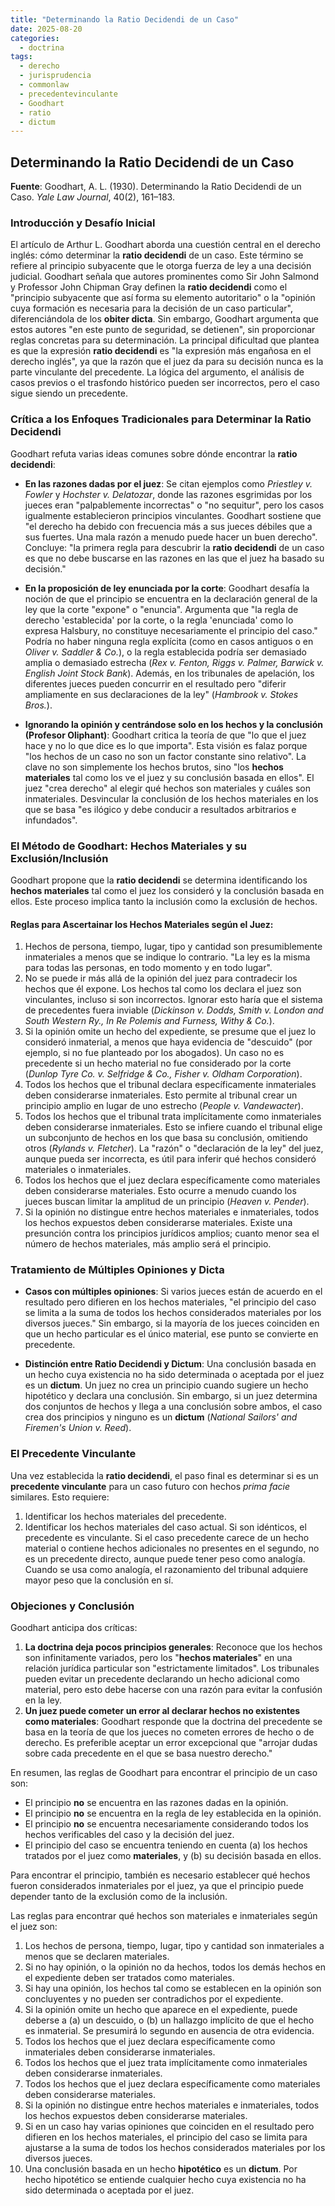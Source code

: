```yaml
---
title: "Determinando la Ratio Decidendi de un Caso"
date: 2025-08-20
categories:
  - doctrina
tags:
  - derecho
  - jurisprudencia
  - commonlaw
  - precedentevinculante
  - Goodhart
  - ratio
  - dictum
---
```

## Determinando la Ratio Decidendi de un Caso

**Fuente**: Goodhart, A. L. (1930). Determinando la Ratio Decidendi de un Caso. *Yale Law Journal*, 40(2), 161–183.

### Introducción y Desafío Inicial

El artículo de Arthur L. Goodhart aborda una cuestión central en el derecho inglés: cómo determinar la **ratio decidendi** de un caso. Este término se refiere al principio subyacente que le otorga fuerza de ley a una decisión judicial. Goodhart señala que autores prominentes como Sir John Salmond y Professor John Chipman Gray definen la **ratio decidendi** como el "principio subyacente que así forma su elemento autoritario" o la "opinión cuya formación es necesaria para la decisión de un caso particular", diferenciándola de los **obiter dicta**. Sin embargo, Goodhart argumenta que estos autores "en este punto de seguridad, se detienen", sin proporcionar reglas concretas para su determinación. La principal dificultad que plantea es que la expresión **ratio decidendi** es "la expresión más engañosa en el derecho inglés", ya que la razón que el juez da para su decisión nunca es la parte vinculante del precedente. La lógica del argumento, el análisis de casos previos o el trasfondo histórico pueden ser incorrectos, pero el caso sigue siendo un precedente.

### Crítica a los Enfoques Tradicionales para Determinar la Ratio Decidendi

Goodhart refuta varias ideas comunes sobre dónde encontrar la **ratio decidendi**:

-   **En las razones dadas por el juez**: Se citan ejemplos como *Priestley v. Fowler* y *Hochster v. Delatozar*, donde las razones esgrimidas por los jueces eran "palpablemente incorrectas" o "no sequitur", pero los casos igualmente establecieron principios vinculantes. Goodhart sostiene que "el derecho ha debido con frecuencia más a sus jueces débiles que a sus fuertes. Una mala razón a menudo puede hacer un buen derecho". Concluye: "la primera regla para descubrir la **ratio decidendi** de un caso es que no debe buscarse en las razones en las que el juez ha basado su decisión."

-   **En la proposición de ley enunciada por la corte**: Goodhart desafía la noción de que el principio se encuentra en la declaración general de la ley que la corte "expone" o "enuncia". Argumenta que "la regla de derecho 'establecida' por la corte, o la regla 'enunciada' como lo expresa Halsbury, no constituye necesariamente el principio del caso." Podría no haber ninguna regla explícita (como en casos antiguos o en *Oliver v. Saddler & Co.*), o la regla establecida podría ser demasiado amplia o demasiado estrecha (*Rex v. Fenton, Riggs v. Palmer, Barwick v. English Joint Stock Bank*). Además, en los tribunales de apelación, los diferentes jueces pueden concurrir en el resultado pero "diferir ampliamente en sus declaraciones de la ley" (*Hambrook v. Stokes Bros.*).

-   **Ignorando la opinión y centrándose solo en los hechos y la conclusión (Profesor Oliphant)**: Goodhart critica la teoría de que "lo que el juez hace y no lo que dice es lo que importa". Esta visión es falaz porque "los hechos de un caso no son un factor constante sino relativo". La clave no son simplemente los hechos brutos, sino "los **hechos materiales** tal como los ve el juez y su conclusión basada en ellos". El juez "crea derecho" al elegir qué hechos son materiales y cuáles son inmateriales. Desvincular la conclusión de los hechos materiales en los que se basa "es ilógico y debe conducir a resultados arbitrarios e infundados".

### El Método de Goodhart: Hechos Materiales y su Exclusión/Inclusión

Goodhart propone que la **ratio decidendi** se determina identificando los **hechos materiales** tal como el juez los consideró y la conclusión basada en ellos. Este proceso implica tanto la inclusión como la exclusión de hechos.

#### Reglas para Ascertainar los Hechos Materiales según el Juez:

1.  Hechos de persona, tiempo, lugar, tipo y cantidad son presumiblemente inmateriales a menos que se indique lo contrario. "La ley es la misma para todas las personas, en todo momento y en todo lugar".
2.  No se puede ir más allá de la opinión del juez para contradecir los hechos que él expone. Los hechos tal como los declara el juez son vinculantes, incluso si son incorrectos. Ignorar esto haría que el sistema de precedentes fuera inviable (*Dickinson v. Dodds, Smith v. London and South Western Ry., In Re Polemis and Furness, Withy & Co.*).
3.  Si la opinión omite un hecho del expediente, se presume que el juez lo consideró inmaterial, a menos que haya evidencia de "descuido" (por ejemplo, si no fue planteado por los abogados). Un caso no es precedente si un hecho material no fue considerado por la corte (*Dunlop Tyre Co. v. Selfridge & Co., Fisher v. Oldham Corporation*).
4.  Todos los hechos que el tribunal declara específicamente inmateriales deben considerarse inmateriales. Esto permite al tribunal crear un principio amplio en lugar de uno estrecho (*People v. Vandewacter*).
5.  Todos los hechos que el tribunal trata implícitamente como inmateriales deben considerarse inmateriales. Esto se infiere cuando el tribunal elige un subconjunto de hechos en los que basa su conclusión, omitiendo otros (*Rylands v. Fletcher*). La "razón" o "declaración de la ley" del juez, aunque pueda ser incorrecta, es útil para inferir qué hechos consideró materiales o inmateriales.
6.  Todos los hechos que el juez declara específicamente como materiales deben considerarse materiales. Esto ocurre a menudo cuando los jueces buscan limitar la amplitud de un principio (*Heaven v. Pender*).
7.  Si la opinión no distingue entre hechos materiales e inmateriales, todos los hechos expuestos deben considerarse materiales. Existe una presunción contra los principios jurídicos amplios; cuanto menor sea el número de hechos materiales, más amplio será el principio.

### Tratamiento de Múltiples Opiniones y Dicta

-   **Casos con múltiples opiniones**: Si varios jueces están de acuerdo en el resultado pero difieren en los hechos materiales, "el principio del caso se limita a la suma de todos los hechos considerados materiales por los diversos jueces." Sin embargo, si la mayoría de los jueces coinciden en que un hecho particular es el único material, ese punto se convierte en precedente.

-   **Distinción entre Ratio Decidendi y Dictum**: Una conclusión basada en un hecho cuya existencia no ha sido determinada o aceptada por el juez es un **dictum**. Un juez no crea un principio cuando sugiere un hecho hipotético y declara una conclusión. Sin embargo, si un juez determina dos conjuntos de hechos y llega a una conclusión sobre ambos, el caso crea dos principios y ninguno es un **dictum** (*National Sailors' and Firemen's Union v. Reed*).

### El Precedente Vinculante

Una vez establecida la **ratio decidendi**, el paso final es determinar si es un **precedente vinculante** para un caso futuro con hechos *prima facie* similares. Esto requiere:
1.  Identificar los hechos materiales del precedente.
2.  Identificar los hechos materiales del caso actual. Si son idénticos, el precedente es vinculante. Si el caso precedente carece de un hecho material o contiene hechos adicionales no presentes en el segundo, no es un precedente directo, aunque puede tener peso como analogía. Cuando se usa como analogía, el razonamiento del tribunal adquiere mayor peso que la conclusión en sí.

### Objeciones y Conclusión

Goodhart anticipa dos críticas:
1.  **La doctrina deja pocos principios generales**: Reconoce que los hechos son infinitamente variados, pero los "**hechos materiales**" en una relación jurídica particular son "estrictamente limitados". Los tribunales pueden evitar un precedente declarando un hecho adicional como material, pero esto debe hacerse con una razón para evitar la confusión en la ley.
2.  **Un juez puede cometer un error al declarar hechos no existentes como materiales**: Goodhart responde que la doctrina del precedente se basa en la teoría de que los jueces no cometen errores de hecho o de derecho. Es preferible aceptar un error excepcional que "arrojar dudas sobre cada precedente en el que se basa nuestro derecho."

En resumen, las reglas de Goodhart para encontrar el principio de un caso son:
-   El principio **no** se encuentra en las razones dadas en la opinión.
-   El principio **no** se encuentra en la regla de ley establecida en la opinión.
-   El principio **no** se encuentra necesariamente considerando todos los hechos verificables del caso y la decisión del juez.
-   El principio del caso se encuentra teniendo en cuenta (a) los hechos tratados por el juez como **materiales**, y (b) su decisión basada en ellos.

Para encontrar el principio, también es necesario establecer qué hechos fueron considerados inmateriales por el juez, ya que el principio puede depender tanto de la exclusión como de la inclusión.

Las reglas para encontrar qué hechos son materiales e inmateriales según el juez son:
1.  Los hechos de persona, tiempo, lugar, tipo y cantidad son inmateriales a menos que se declaren materiales.
2.  Si no hay opinión, o la opinión no da hechos, todos los demás hechos en el expediente deben ser tratados como materiales.
3.  Si hay una opinión, los hechos tal como se establecen en la opinión son concluyentes y no pueden ser contradichos por el expediente.
4.  Si la opinión omite un hecho que aparece en el expediente, puede deberse a (a) un descuido, o (b) un hallazgo implícito de que el hecho es inmaterial. Se presumirá lo segundo en ausencia de otra evidencia.
5.  Todos los hechos que el juez declara específicamente como inmateriales deben considerarse inmateriales.
6.  Todos los hechos que el juez trata implícitamente como inmateriales deben considerarse inmateriales.
7.  Todos los hechos que el juez declara específicamente como materiales deben considerarse materiales.
8.  Si la opinión no distingue entre hechos materiales e inmateriales, todos los hechos expuestos deben considerarse materiales.
9.  Si en un caso hay varias opiniones que coinciden en el resultado pero difieren en los hechos materiales, el principio del caso se limita para ajustarse a la suma de todos los hechos considerados materiales por los diversos jueces.
10. Una conclusión basada en un hecho **hipotético** es un **dictum**. Por hecho hipotético se entiende cualquier hecho cuya existencia no ha sido determinada o aceptada por el juez.